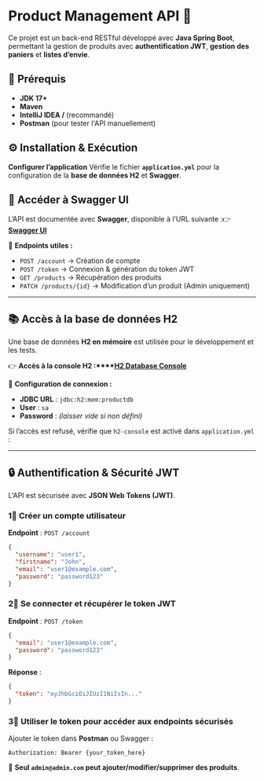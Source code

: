 # **Product Management API** 🚀

Ce projet est un back-end RESTful développé avec **Java Spring Boot**, permettant la gestion de produits avec **authentification JWT**, **gestion des paniers** et **listes d’envie**.

## **📌 Prérequis**

- **JDK 17+**
- **Maven**
- **IntelliJ IDEA /** (recommandé)
- **Postman** (pour tester l'API manuellement)

## **⚙️ Installation & Exécution**


 **Configurer l’application**   Vérifie le fichier **`application.yml`** pour la configuration de la **base de données H2** et **Swagger**.

 
## **🔗 Accéder à Swagger UI**

L’API est documentée avec **Swagger**, disponible à l’URL suivante :👉 **[Swagger UI](http://localhost:8080/swagger-ui.html)**

📌 **Endpoints utiles :**

- `POST /account` → Création de compte
- `POST /token` → Connexion & génération du token JWT
- `GET /products` → Récupération des produits
- `PATCH /products/{id}` → Modification d’un produit (Admin uniquement)

---

## **📚 Accès à la base de données H2**

Une base de données **H2 en mémoire** est utilisée pour le développement et les tests.

👉 **Accès à la console H2 :****[H2 Database Console](http://localhost:8080/h2-console)**

📌 **Configuration de connexion :**

- **JDBC URL** : `jdbc:h2:mem:productdb`
- **User** : `sa`
- **Password** : *(laisser vide si non défini)*

Si l’accès est refusé, vérifie que `h2-console` est activé dans `application.yml` :

 

---

## **🔒 Authentification & Sécurité JWT**

L'API est sécurisée avec **JSON Web Tokens (JWT)**.

### **1⃣ Créer un compte utilisateur**

**Endpoint** : `POST /account`

```json
{
  "username": "user1",
  "firstname": "John",
  "email": "user1@example.com",
  "password": "password123"
}
```

### **2⃣ Se connecter et récupérer le token JWT**

**Endpoint** : `POST /token`

```json
{
  "email": "user1@example.com",
  "password": "password123"
}
```

**Réponse** :

```json
{
  "token": "eyJhbGciOiJIUzI1NiIsIn..."
}
```

### **3⃣ Utiliser le token pour accéder aux endpoints sécurisés**

Ajouter le token dans **Postman** ou Swagger :

```
Authorization: Bearer {your_token_here}
```

📌 **Seul `admin@admin.com` peut ajouter/modifier/supprimer des produits**.

 
 

